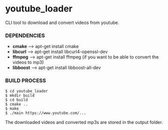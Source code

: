youtube_loader
=====================================================
CLI tool to download and convert videos from youtube.

### DEPENDENCIES
- **cmake** --> apt-get install cmake
- **libcurl** --> apt-get install libcurl4-openssl-dev
- **ffmpeg** --> apt-get install ffmpeg (if you want to be able to convert the videos to mp3)
- **libboost** --> apt-get install libboost-all-dev

### BUILD PROCESS
```
$ cd youtube_loader
$ mkdir build
$ cd build
$ cmake ..
$ make
$ ./main https://www.youtube.com/...
```

The downloaded videos and converted mp3s are stored in the output folder.
